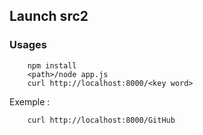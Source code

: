 ## Launch src2

### Usages
```
    npm install
    <path>/node app.js
    curl http://localhost:8000/<key word>
```
Exemple : 
```
    curl http://localhost:8000/GitHub
```